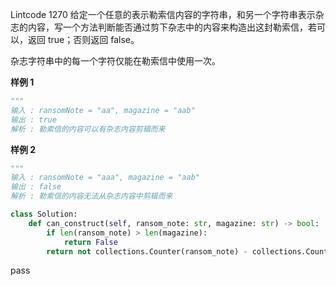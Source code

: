 Lintcode 1270
给定一个任意的表示勒索信内容的字符串，和另一个字符串表示杂志的内容，写一个方法判断能否通过剪下杂志中的内容来构造出这封勒索信，若可以，返回 true；否则返回 false。

杂志字符串中的每一个字符仅能在勒索信中使用一次。

**样例 1**
```python
"""
输入 : ransomNote = "aa", magazine = "aab"
输出 : true
解析 : 勒索信的内容可以有杂志内容剪辑而来
```
**样例 2**
```python
"""
输入 : ransomNote = "aaa", magazine = "aab"
输出 : false
解析 : 勒索信的内容无法从杂志内容中剪辑而来
```


```python
class Solution:
    def can_construct(self, ransom_note: str, magazine: str) -> bool:
        if len(ransom_note) > len(magazine):
            return False
        return not collections.Counter(ransom_note) - collections.Counter(magazine)
```
pass